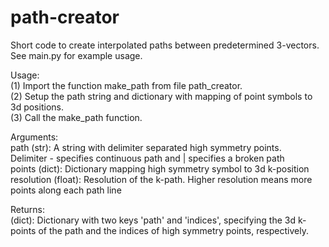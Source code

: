 # path-creator
Short code to create interpolated paths between predetermined 3-vectors. See main.py for example usage.  
  
Usage:  
(1) Import the function make_path from file path_creator.  
(2) Setup the path string and dictionary with mapping of point symbols to 3d positions.  
(3) Call the make_path function.  

  Arguments:  
    path (str): A string with delimiter separated high symmetry points.  
                Delimiter - specifies continuous path and | specifies a broken path  
    points (dict): Dictionary mapping high symmetry symbol to 3d k-position  
    resolution (float): Resolution of the k-path. Higher resolution means more points along each path line  
  
  Returns:  
    (dict): Dictionary with two keys 'path' and 'indices', specifying the 3d k-points of the path and the indices of high symmetry points, respectively.  

